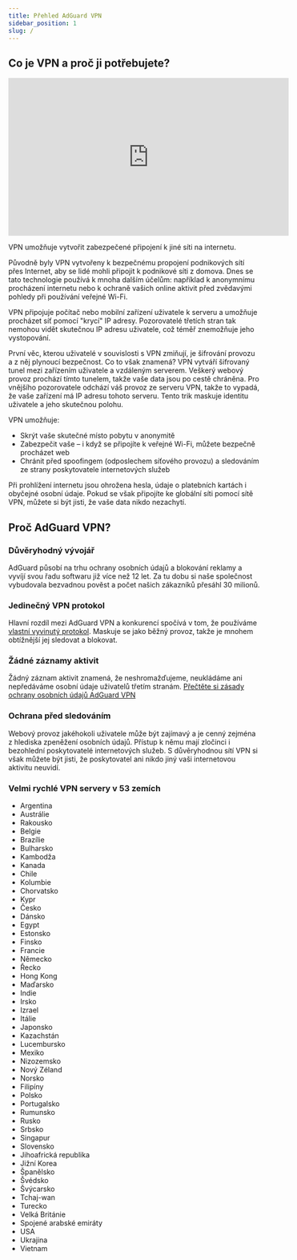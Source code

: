 ```yaml
---
title: Přehled AdGuard VPN
sidebar_position: 1
slug: /
---
```


## Co je VPN a proč ji potřebujete?

<iframe width="560" height="315" class="youtube-video" src="https://www.youtube-nocookie.com/embed/7149L3xPmSE" title="YouTube video player" frameborder="0" allow="accelerometer; autoplay; clipboard-write; encrypted-media; gyroscope; picture-in-picture" allowfullscreen></iframe>

VPN umožňuje vytvořit zabezpečené připojení k jiné síti na internetu.

Původně byly VPN vytvořeny k bezpečnému propojení podnikových sítí přes Internet, aby se lidé mohli připojit k podnikové síti z domova. Dnes se tato technologie používá k mnoha dalším účelům: například k anonymnímu procházení internetu nebo k ochraně vašich online aktivit před zvědavými pohledy při používání veřejné Wi-Fi.

VPN připojuje počítač nebo mobilní zařízení uživatele k serveru a umožňuje procházet síť pomocí "krycí" IP adresy. Pozorovatelé třetích stran tak nemohou vidět skutečnou IP adresu uživatele, což téměř znemožňuje jeho vystopování.

První věc, kterou uživatelé v souvislosti s VPN zmiňují, je šifrování provozu a z něj plynoucí bezpečnost. Co to však znamená? VPN vytváří šifrovaný tunel mezi zařízením uživatele a vzdáleným serverem. Veškerý webový provoz prochází tímto tunelem, takže vaše data jsou po cestě chráněna. Pro vnějšího pozorovatele odchází váš provoz ze serveru VPN, takže to vypadá, že vaše zařízení má IP adresu tohoto serveru. Tento trik maskuje identitu uživatele a jeho skutečnou polohu.

VPN umožňuje:

- Skrýt vaše skutečné místo pobytu v anonymitě
- Zabezpečit vaše – i když se připojíte k veřejné Wi-Fi, můžete bezpečně procházet web
- Chránit před spoofingem (odposlechem síťového provozu) a sledováním ze strany poskytovatele internetových služeb

Při prohlížení internetu jsou ohrožena hesla, údaje o platebních kartách i obyčejné osobní údaje. Pokud se však připojíte ke globální síti pomocí sítě VPN, můžete si být jisti, že vaše data nikdo nezachytí.

## Proč AdGuard VPN?

### Důvěryhodný vývojář

AdGuard působí na trhu ochrany osobních údajů a blokování reklamy a vyvíjí svou řadu softwaru již více než 12 let. Za tu dobu si naše společnost vybudovala bezvadnou pověst a počet našich zákazníků přesáhl 30 milionů.

### Jedinečný VPN protokol

Hlavní rozdíl mezi AdGuard VPN a konkurencí spočívá v tom, že používáme [vlastní vyvinutý protokol](/general/adguard-vpn-protocol). Maskuje se jako běžný provoz, takže je mnohem obtížnější jej sledovat a blokovat.

### Žádné záznamy aktivit

Žádný záznam aktivit znamená, že neshromažďujeme, neukládáme ani nepředáváme osobní údaje uživatelů třetím stranám. [Přečtěte si zásady ochrany osobních údajů AdGuard VPN](https://adguard-vpn.com/privacy.html)

### Ochrana před sledováním

Webový provoz jakéhokoli uživatele může být zajímavý a je cenný zejména z hlediska zpeněžení osobních údajů. Přístup k němu mají zločinci i bezohlední poskytovatelé internetových služeb. S důvěryhodnou sítí VPN si však můžete být jisti, že poskytovatel ani nikdo jiný vaši internetovou aktivitu neuvidí.

### Velmi rychlé VPN servery v 53 zemích

- Argentina
- Austrálie
- Rakousko
- Belgie
- Brazílie
- Bulharsko
- Kambodža
- Kanada
- Chile
- Kolumbie
- Chorvatsko
- Kypr
- Česko
- Dánsko
- Egypt
- Estonsko
- Finsko
- Francie
- Německo
- Řecko
- Hong Kong
- Maďarsko
- Indie
- Irsko
- Izrael
- Itálie
- Japonsko
- Kazachstán
- Lucembursko
- Mexiko
- Nizozemsko
- Nový Zéland
- Norsko
- Filipíny
- Polsko
- Portugalsko
- Rumunsko
- Rusko
- Srbsko
- Singapur
- Slovensko
- Jihoafrická republika
- Jižní Korea
- Španělsko
- Švédsko
- Švýcarsko
- Tchaj-wan
- Turecko
- Velká Británie
- Spojené arabské emiráty
- USA
- Ukrajina
- Vietnam
